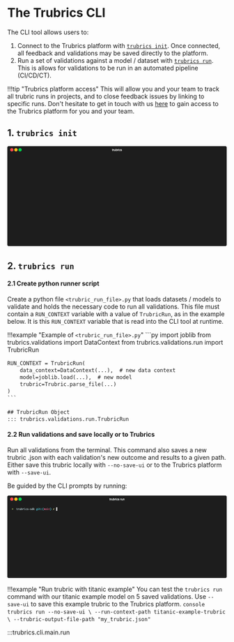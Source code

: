 # The Trubrics CLI

The CLI tool allows users to:

1. Connect to the Trubrics platform with [`trubrics init`](#1-trubrics-init). Once connected, all feedback and validations may be saved directly to the platform.
2. Run a set of validations against a model / dataset with [`trubrics run`](#2-trubrics-run). This is allows for validations to be run in an automated pipeline (CI/CD/CT).

!!!tip "Trubrics platform access"
    This will allow you and your team to track all trubric runs in projects, and to close feedback issues by linking to specific runs. Don't hesitate to get in touch with us [here](https://trubrics.com/demo/) to gain access to the Trubrics platform for you and your team.


## 1. `trubrics init`

<p align="center"><img src="../assets/trubrics-init.gif"/></p>


## 2. `trubrics run`

#### 2.1 Create python runner script

Create a python file `<trubric_run_file>.py` that loads datasets / models to validate and holds the necessary code to run all validations. This file must contain a `RUN_CONTEXT` variable with a value of `TrubricRun`, as in the example below. It is this `RUN_CONTEXT` variable that is read into the CLI tool at runtime.

!!!example "Example of `<trubric_run_file>.py`"
    ```py
    import joblib
    from trubrics.validations import DataContext
    from trubrics.validations.run import TrubricRun

    RUN_CONTEXT = TrubricRun(
        data_context=DataContext(...),  # new data context
        model=joblib.load(...),  # new model
        trubric=Trubric.parse_file(...)
    )
    ```

    ## TrubricRun Object
    ::: trubrics.validations.run.TrubricRun

#### 2.2 Run validations and save locally or to Trubrics

Run all validations from the terminal. This command also saves a new trubric .json with each validation's new outcome and results to a given path. Either save this trubric locally with `--no-save-ui` or to the Trubrics platform with `--save-ui`.

Be guided by the CLI prompts by running:

<p align="center"><img src="../assets/trubrics-run.gif"/></p>

!!!example "Run trubric with titanic example"
    You can test the `trubrics run` command with our titanic example model on 5 saved validations.
    Use `--save-ui` to save this example trubric to the Trubrics platform.
    ```console
    trubrics run --no-save-ui \
    --run-context-path titanic-example-trubric \
    --trubric-output-file-path "my_trubric.json"
    ```


:::trubrics.cli.main.run
